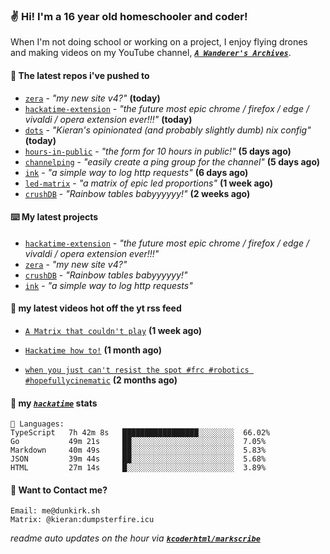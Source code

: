 ### ✌️ Hi! I'm a 16 year old homeschooler and coder!

When I'm not doing school or working on a project, I enjoy flying drones and making videos on my YouTube channel, [**_`A Wanderer's Archives`_**](https://youtube.com/@wanderer.archives).

#### 👷 The latest repos i've pushed to

- [`zera`](https://github.com/kcoderhtml/zera) - _"my new site v4?"_ **(today)**
- [`hackatime-extension`](https://github.com/kcoderhtml/hackatime-extension) - _"the future most epic chrome / firefox / edge / vivaldi / opera extension ever!!!"_ **(today)**
- [`dots`](https://github.com/kcoderhtml/dots) - _"Kieran's opinionated (and probably slightly dumb) nix config"_ **(today)**
- [`hours-in-public`](https://github.com/kcoderhtml/hours-in-public) - _"the form for 10 hours in public!"_ **(5 days ago)**
- [`channelping`](https://github.com/kcoderhtml/channelping) - _"easily create a ping group for the channel"_ **(5 days ago)**
- [`ink`](https://github.com/kcoderhtml/ink) - _"a simple way to log http requests"_ **(6 days ago)**
- [`led-matrix`](https://github.com/kcoderhtml/led-matrix) - _"a matrix of epic led proportions"_ **(1 week ago)**
- [`crushDB`](https://github.com/kcoderhtml/crushDB) - _"Rainbow tables babyyyyyy!"_ **(2 weeks ago)**

#### ⌨️ My latest projects

- [`hackatime-extension`](https://github.com/kcoderhtml/hackatime-extension) - _"the future most epic chrome / firefox / edge / vivaldi / opera extension ever!!!"_
- [`zera`](https://github.com/kcoderhtml/zera) - _"my new site v4?"_
- [`crushDB`](https://github.com/kcoderhtml/crushDB) - _"Rainbow tables babyyyyyy!"_
- [`ink`](https://github.com/kcoderhtml/ink) - _"a simple way to log http requests"_

#### 🍿 my latest videos hot off the yt rss feed

- [`A Matrix that couldn't play`](https://www.youtube.com/watch?v=NodwjZF7uZw) **(1 week ago)**

- [`Hackatime how to!`](https://www.youtube.com/watch?v=eKoD9yyr1To) **(1 month ago)**

- [`when you just can't resist the spot #frc #robotics #hopefullycinematic`](https://www.youtube.com/watch?v=Y7SZ_TDleGM) **(2 months ago)**



#### 📡 my [_`hackatime`_](https://waka.hackclub.com) stats

```text
💾 Languages:
TypeScript   7h 42m 8s   █████████████████░░░░░░░░  66.02%
Go           49m 21s     ██░░░░░░░░░░░░░░░░░░░░░░░  7.05%
Markdown     40m 49s     ██░░░░░░░░░░░░░░░░░░░░░░░  5.83%
JSON         39m 44s     ██░░░░░░░░░░░░░░░░░░░░░░░  5.68%
HTML         27m 14s     █░░░░░░░░░░░░░░░░░░░░░░░░  3.89%
```

#### 📮 Want to Contact me?

```text
Email: me@dunkirk.sh
Matrix: @kieran:dumpsterfire.icu
```

_readme auto updates on the hour via [**`kcoderhtml/markscribe`**](https://github.com/kcoderhtml/markscribe)_